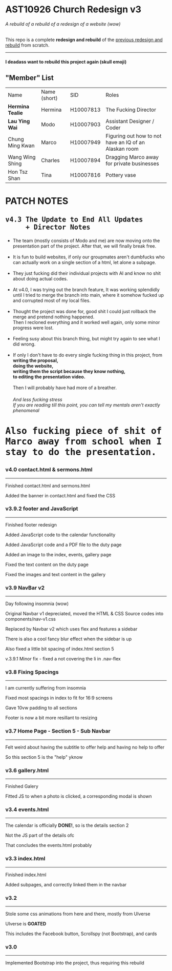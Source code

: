 <h1><b>AST10926 Church Redesign v3</b></h1>
<h6>A rebuild of a rebuild of a redesign of a website (wow)</h6>
<p>This repo is a complete <b>redesign and rebuild</b> of the <a href="https://github.com/IHOKE/AST10926-Church-Website-Redesign">previous redesign and rebuild</a> from scratch.</p><hr>

<h4>I deadass want to rebuild this project again (skull emoji)</h4>

<h2>"Member" List</h2>
<table>
	<tr><td>Name</td>					<td>Name (short)</td>	<td>SID</td>		<td>Roles</td></tr>
	<tr><td><b>Hermina Tealie</b></td>	<td>Hermina</td>		<td>H10007813</td>	<td>The Fucking Director</td></tr>
	<tr><td><b>Lau Ying Wai</b></td>	<td>Modo</td>			<td>H10007903</td>	<td>Assistant Designer / Coder</td></tr>
	<tr><td>Chung Ming Kwan</td>		<td>Marco</td>			<td>H10007949</td>	<td>Figuring out how to not have an IQ of an Alaskan room</td></tr>
	<tr><td>Wang Wing Shing</td>		<td>Charles</td>		<td>H10007894</td>	<td>Dragging Marco away for private businesses</td></tr>
	<tr><td>Hon Tsz Shan</td>			<td>Tina</td>			<td>H10007816</td>	<td>Pottery vase</td></tr>
</table>

<h1><b>PATCH NOTES</b></h1>

<h2><pre>v4.3 The Update to End All Updates<br>     + Director Notes</pre></h2>
<ul>
	<li>
		The team (mostly consists of Modo and me) are now moving onto the presentation part of the project. After that, we will finally break free.
	</li><br>
	<li>
		It is fun to build websites, if only our groupmates aren't dumbfucks who can actually work on a single section of a html, let alone a subpage.
	</li><br>
	<li>
		They just fucking did their individual projects with AI and know no shit about doing actual codes.
	</li><br>
	<li>
		At v4.0, I was trying out the branch feature, It was working splendidly until I tried to merge the branch into main, where it somehow fucked up and corrupted most of my local files.
	</li><br>
	<li>
		Thought the project was done for, good shit I could just rollback the merge and pretend nothing happened.<br>
		Then I recloned everything and it worked well again, only some minor progress were lost.
	</li><br>
	<li>
		Feeling susy about this branch thing, but might try again to see what I did wrong.
	</li><br>
	<li>
		If only I don't have to do every single fucking thing in this project, from <b><br>
		writing the proposal,<br>
		doing the website,<br>
		writing them the script because they know nothing,<br>
		to editing the presentation video.<br>
		</b><br>Then I will probably have had more of a breather.
		<h6>And less fucking stress<br>If you are reading till this point, you can tell my mentals aren't exactly phenomenal</h6>
	</li>
</ul>
<h1><b><pre>Also fucking piece of shit of Charles for taking
Marco away from school when I deliberately asked Marco to
stay to do the presentation.
</pre></b></h1>

<h3>v4.0 contact.html & sermons.html</h3><hr>
<p>Finished contact.html and sermons.html</p>
<p>Added the banner in contact.html and fixed the CSS</p>

<h3>v3.9.2 footer and JavaScript</h3><hr>
<p>Finished footer redesign</p>
<p>Added JavaScript code to the calendar functionality</p>
<p>Added JavaScript code and a PDF file to the duty page</p>
<p>Added an image to the index, events, gallery page</p>
<p>Fixed the text content on the duty page</p>
<p>Fixed the images and text content in the gallery</p>


<h3>v3.9 NavBar v2</h3><hr>
<p>Day following insomnia (wow)</p>
<p>Original Navbar v1 depreciated, moved the HTML & CSS Source codes into components/nav-v1.css</p>
<p>Replaced by Navbar v2 which uses flex and features a sidebar</p>
<p>There is also a cool fancy blur effect when the sidebar is up</p>
<p>Also fixed a little bit spacing of index.html section 5</p>
<p>v.3.9.1 Minor fix - fixed a not covering the li in .nav-flex</p>

<h3>v3.8 Fixing Spacings</h3><hr>
<p>I am currently suffering from insomnia</p>
<p>Fixed most spacings in index to fit for 16:9 screens</p>
<p>Gave 10vw padding to all sections</p>
<p>Footer is now a bit more resillant to resizing</p>

<h3>v3.7 Home Page - Section 5 - Sub Navbar</h3><hr>
<p>Felt weird about having the subtitle to offer help and having no help to offer</p>
<p>So this section 5 is the "help" yknow</p>

<h3>v3.6 gallery.html</h3><hr>
<p>Finished Galery</p>
<p>Fitted JS to when a photo is clicked, a corresponding modal is shown</p>

<h3>v3.4 events.html</h3><hr>
<p>The calendar is officially <b>DONE!</b>, so is the details section 2</p>
<p>Not the JS part of the details ofc</p>
<p>That concludes the events.html probably</p>

<h3>v3.3 index.html</h3><hr>
<p>Finished index.html</p>
<p>Added subpages, and correctly linked them in the navbar</p>

<h3>v3.2</h3><hr>
<p>Stole some css animations from here and there, mostly from UIverse</p>
<p>UIverse is <b>GOATED</b></p>
<p>This includes the Facebook button, Scrollspy (not Bootstrap), and cards</p>

<h3>v3.0</h3><hr>
<p>Implemented Bootstrap into the project, thus requiring this rebuild</p>
